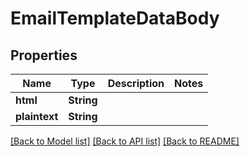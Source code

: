 # EmailTemplateDataBody

## Properties

Name | Type | Description | Notes
------------ | ------------- | ------------- | -------------
**html** | **String** |  | 
**plaintext** | **String** |  | 

[[Back to Model list]](../README.md#documentation-for-models) [[Back to API list]](../README.md#documentation-for-api-endpoints) [[Back to README]](../README.md)


